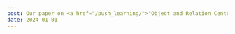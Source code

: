 ```yaml
---
post: Our paper on <a href="/push_learning/">"Object and Relation Centric Representations for Push Effect Prediction"</a> has been accepted for publication in Robotics and Autonomous Systems (RAS), January 2024.
date: 2024-01-01
---
```


